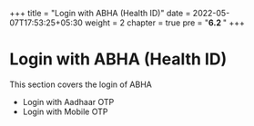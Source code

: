 +++
title = "Login with ABHA (Health ID)"
date = 2022-05-07T17:53:25+05:30
weight = 2
chapter = true
pre = "<b>6.2 </b>"
+++

# Login with ABHA (Health ID)

This section covers the login of ABHA 

- Login with Aadhaar OTP
- Login with Mobile OTP

